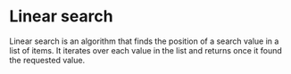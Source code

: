 # Linear search

Linear search is an algorithm that finds the position of a search value in a 
list of items. It iterates over each value in the list and returns once it found
the requested value.

